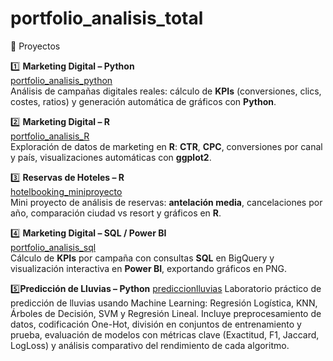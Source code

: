# portfolio_analisis_total
🚀 Proyectos

1️⃣ **Marketing Digital – Python**  
[portfolio_analisis_python](https://github.com/almu81/portfolio_analisis_python.git)  
Análisis de campañas digitales reales: cálculo de **KPIs** (conversiones, clics, costes, ratios) y generación automática de gráficos con **Python**.

2️⃣ **Marketing Digital – R**  
[portfolio_analisis_R](https://github.com/almu81/portfolio_analisis_R.git)  
Exploración de datos de marketing en **R**: **CTR**, **CPC**, conversiones por canal y país, visualizaciones automáticas con **ggplot2**.

3️⃣ **Reservas de Hoteles – R**  
[hotelbooking_miniproyecto](https://github.com/almu81/hotelbooking_miniproyecto.git)  
Mini proyecto de análisis de reservas: **antelación media**, cancelaciones por año, comparación ciudad vs resort y gráficos en **R**.

4️⃣ **Marketing Digital – SQL / Power BI**  
[portfolio_analisis_sql](https://github.com/almu81/portfolio_analisis_sql.git)  
Cálculo de **KPIs** por campaña con consultas **SQL** en BigQuery y visualización interactiva en **Power BI**, exportando gráficos en PNG.


5️⃣**Predicción de Lluvias – Python**
[prediccionlluvias](https://github.com/almu81/prediccionlluvias.git) 
Laboratorio práctico de predicción de lluvias usando Machine Learning: Regresión Logística, KNN, Árboles de Decisión, SVM y Regresión Lineal. Incluye preprocesamiento de datos, codificación One-Hot, división en conjuntos de entrenamiento y prueba, evaluación de modelos con métricas clave (Exactitud, F1, Jaccard, LogLoss) y análisis comparativo del rendimiento de cada algoritmo.
